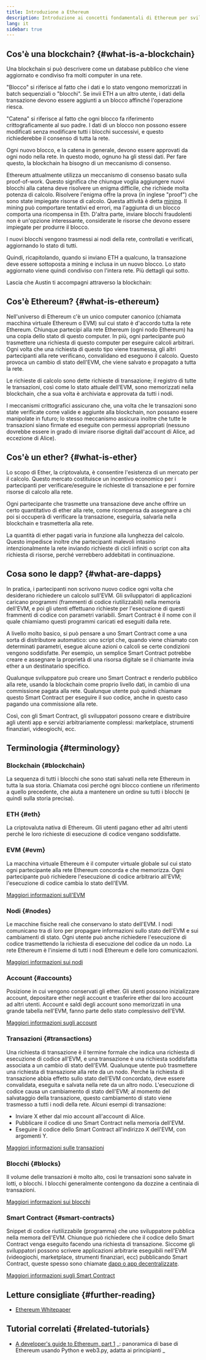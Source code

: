 ```yaml
---
title: Introduzione a Ethereum
description: Introduzione ai concetti fondamentali di Ethereum per sviluppatori di dapp.
lang: it
sidebar: true
---
```


## Cos'è una blockchain? {#what-is-a-blockchain}

Una blockchain si può descrivere come un database pubblico che viene aggiornato e condiviso fra molti computer in una rete.

"Blocco" si riferisce al fatto che i dati e lo stato vengono memorizzati in batch sequenziali o "blocchi". Se invii ETH a un altro utente, i dati della transazione devono essere aggiunti a un blocco affinché l'operazione riesca.

"Catena" si riferisce al fatto che ogni blocco fa riferimento crittograficamente al suo padre. I dati di un blocco non possono essere modificati senza modificare tutti i blocchi successivi, e questo richiederebbe il consenso di tutta la rete.

Ogni nuovo blocco, e la catena in generale, devono essere approvati da ogni nodo nella rete. In questo modo, ognuno ha gli stessi dati. Per fare questo, la blockchain ha bisogno di un meccanismo di consenso.

Ethereum attualmente utilizza un meccanismo di consenso basato sulla proof-of-work. Questo significa che chiunque voglia aggiungere nuovi blocchi alla catena deve risolvere un enigma difficile, che richiede molta potenza di calcolo. Risolvere l'enigma offre la prova (in inglese "proof") che sono state impiegate risorse di calcolo. Questa attività è detta [mining](/developers/docs/consensus-mechanisms/pow/mining/). Il mining può comportare tentativi ed errori, ma l'aggiunta di un blocco comporta una ricompensa in Eth. D'altra parte, inviare blocchi fraudolenti non è un'opzione interessante, considerate le risorse che devono essere impiegate per produrre il blocco.

I nuovi blocchi vengono trasmessi ai nodi della rete, controllati e verificati, aggiornando lo stato di tutti.

Quindi, ricapitolando, quando si inviano ETH a qualcuno, la transazione deve essere sottoposta a mining e inclusa in un nuovo blocco. Lo stato aggiornato viene quindi condiviso con l'intera rete. Più dettagli qui sotto.

Lascia che Austin ti accompagni attraverso la blockchain:

<YouTube id="zcX7OJ-L8XQ" />

## Cos'è Ethereum? {#what-is-ethereum}

Nell'universo di Ethereum c'è un unico computer canonico (chiamata macchina virtuale Ethereum o EVM) sul cui stato è d'accordo tutta la rete Ethereum. Chiunque partecipi alla rete Ethereum (ogni nodo Ethereum) ha una copia dello stato di questo computer. In più, ogni partecipante può trasmettere una richiesta di questo computer per eseguire calcoli arbitrari. Ogni volta che una richiesta di questo tipo viene trasmessa, gli altri partecipanti alla rete verificano, convalidano ed eseguono il calcolo. Questo provoca un cambio di stato dell'EVM, che viene salvato e propagato a tutta la rete.

Le richieste di calcolo sono dette richieste di transazione; il registro di tutte le transazioni, così come lo stato attuale dell'EVM, sono memorizzati nella blockchain, che a sua volta è archiviata e approvata da tutti i nodi.

I meccanismi crittografici assicurano che, una volta che le transazioni sono state verificate come valide e aggiunte alla blockchain, non possano essere manipolate in futuro; lo stesso meccanismo assicura inoltre che tutte le transazioni siano firmate ed eseguite con permessi appropriati (nessuno dovrebbe essere in grado di inviare risorse digitali dall'account di Alice, ad eccezione di Alice).

## Cos'è un ether? {#what-is-ether}

Lo scopo di Ether, la criptovaluta, è consentire l'esistenza di un mercato per il calcolo. Questo mercato costituisce un incentivo economico per i partecipanti per verificare/eseguire le richieste di transazione e per fornire risorse di calcolo alla rete.

Ogni partecipante che trasmette una transazione deve anche offrire un certo quantitativo di ether alla rete, come ricompensa da assegnare a chi poi si occuperà di verificare la transazione, eseguirla, salvarla nella blockchain e trasmetterla alla rete.

La quantità di ether pagati varia in funzione alla lunghezza del calcolo. Questo impedisce inoltre che partecipanti malevoli intasino intenzionalmente la rete inviando richieste di cicli infiniti o script con alta richiesta di risorse, perché verrebbero addebitati in continuazione.

## Cosa sono le dapp? {#what-are-dapps}

In pratica, i partecipanti non scrivono nuovo codice ogni volta che desiderano richiedere un calcolo sull'EVM. Gli sviluppatori di applicazioni caricano programmi (frammenti di codice riutilizzabili) nella memoria dell'EVM, e poi gli utenti effettuano richieste per l'esecuzione di questi frammenti di codice con parametri variabili. Smart Contract è il nome con il quale chiamiamo questi programmi caricati ed eseguiti dalla rete.

A livello molto basico, si può pensare a uno Smart Contract come a una sorta di distributore automatico: uno script che, quando viene chiamato con determinati parametri, esegue alcune azioni o calcoli se certe condizioni vengono soddisfatte. Per esempio, un semplice Smart Contract potrebbe creare e assegnare la proprietà di una risorsa digitale se il chiamante invia ether a un destinatario specifico.

Qualunque sviluppatore può creare uno Smart Contract e renderlo pubblico alla rete, usando la blockchain come proprio livello dati, in cambio di una commissione pagata alla rete. Qualunque utente può quindi chiamare questo Smart Contract per eseguire il suo codice, anche in questo caso pagando una commissione alla rete.

Così, con gli Smart Contract, gli sviluppatori possono creare e distribuire agli utenti app e servizi arbitrariamente complessi: marketplace, strumenti finanziari, videogiochi, ecc.

## Terminologia {#terminology}

### Blockchain {#blockchain}

La sequenza di tutti i blocchi che sono stati salvati nella rete Ethereum in tutta la sua storia. Chiamata così perché ogni blocco contiene un riferimento a quello precedente, che aiuta a mantenere un ordine su tutti i blocchi (e quindi sulla storia precisa).

### ETH {#eth}

La criptovaluta nativa di Ethereum. Gli utenti pagano ether ad altri utenti perché le loro richieste di esecuzione di codice vengano soddisfatte.

### EVM {#evm}

La macchina virtuale Ethereum è il computer virtuale globale sul cui stato ogni partecipante alla rete Ethereum concorda e che memorizza. Ogni partecipante può richiedere l'esecuzione di codice arbitrario all'EVM; l'esecuzione di codice cambia lo stato dell'EVM.

[Maggiori informazioni sull'EVM](/developers/docs/evm/)

### Nodi {#nodes}

Le macchine fisiche reali che conservano lo stato dell'EVM. I nodi comunicano tra di loro per propagare informazioni sullo stato dell'EVM e sui cambiamenti di stato. Ogni utente può anche richiedere l'esecuzione di codice trasmettendo la richiesta di esecuzione del codice da un nodo. La rete Ethereum è l'insieme di tutti i nodi Ethereum e delle loro comunicazioni.

[Maggiori informazioni sui nodi](/developers/docs/nodes-and-clients/)

### Account {#accounts}

Posizione in cui vengono conservati gli ether. Gli utenti possono inizializzare account, depositare ether negli account e trasferire ether dai loro account ad altri utenti. Account e saldi degli account sono memorizzati in una grande tabella nell'EVM, fanno parte dello stato complessivo dell'EVM.

[Maggiori informazioni sugli account](/developers/docs/accounts/)

### Transazioni {#transactions}

Una richiesta di transazione è il termine formale che indica una richiesta di esecuzione di codice all'EVM, e una transazione è una richiesta soddisfatta associata a un cambio di stato dell'EVM. Qualunque utente può trasmettere una richiesta di transazione alla rete da un nodo. Perché la richiesta di transazione abbia effetto sullo stato dell'EVM concordato, deve essere convalidata, eseguita e salvata nella rete da un altro nodo. L'esecuzione di codice causa un cambiamento di stato dell'EVM; al momento del salvataggio della transazione, questo cambiamento di stato viene trasmesso a tutti i nodi della rete. Alcuni esempi di transazione:

- Inviare X ether dal mio account all'account di Alice.
- Pubblicare il codice di uno Smart Contract nella memoria dell'EVM.
- Eseguire il codice dello Smart Contract all'indirizzo X dell'EVM, con argomenti Y.

[Maggiori informazioni sulle transazioni](/developers/docs/transactions/)

### Blocchi {#blocks}

Il volume delle transazioni è molto alto, così le transazioni sono salvate in lotti, o blocchi. I blocchi generalmente contengono da dozzine a centinaia di transazioni.

[Maggiori informazioni sui blocchi](/developers/docs/blocks/)

### Smart Contract {#smart-contracts}

Snippet di codice riutilizzabile (programma) che uno sviluppatore pubblica nella memora dell'EVM. Chiunque può richiedere che il codice dello Smart Contract venga eseguito facendo una richiesta di transazione. Siccome gli sviluppatori possono scrivere applicazioni arbitrarie eseguibili nell'EVM (videogiochi, marketplace, strumenti finanziari, ecc) pubblicando Smart Contract, queste spesso sono chiamate [dapp o app decentralizzate](/developers/docs/dapps/).

[Maggiori informazioni sugli Smart Contract](/developers/docs/smart-contracts/)

## Letture consigliate {#further-reading}

- [Ethereum Whitepaper](/whitepaper/)

## Tutorial correlati {#related-tutorials}

- [A developer's guide to Ethereum, part 1](/developers/tutorials/a-developers-guide-to-ethereum-part-one/) _: panoramica di base di Ethereum usando Python e web3.py, adatta ai principianti _
